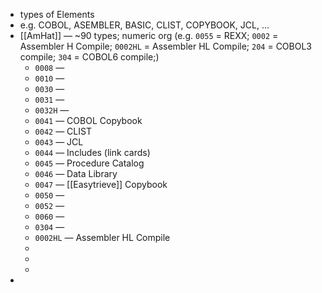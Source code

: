 - types of Elements
- e.g. COBOL, ASEMBLER, BASIC, CLIST, COPYBOOK, JCL, ...
- [[AmHat]] — ~90 types; numeric org (e.g. `0055` = REXX; `0002` = Assembler H Compile; `0002HL` = Assembler HL Compile; `204` = COBOL3 compile; `304` = COBOL6 compile;)
	- `0008` —
	- `0010` —
	- `0030` —
	- `0031` —
	- `0032H` —
	- `0041` — COBOL Copybook
	- `0042` — CLIST
	- `0043` — JCL
	- `0044` — Includes (link cards)
	- `0045` — Procedure Catalog
	- `0046` — Data Library
	- `0047` — [[Easytrieve]] Copybook
	- `0050` —
	- `0052` —
	- `0060` —
	- `0304` —
	- `0002HL` — Assembler HL Compile
	-
	-
	-
-
